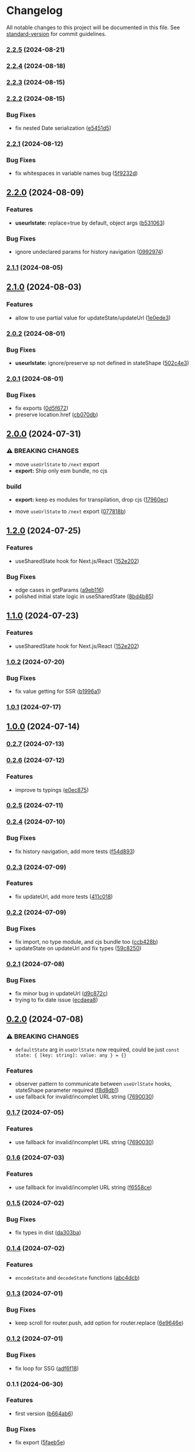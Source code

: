 # Changelog

All notable changes to this project will be documented in this file. See [standard-version](https://github.com/conventional-changelog/standard-version) for commit guidelines.

### [2.2.5](https://github.com/asmyshlyaev177/state-in-url/compare/v2.2.4...v2.2.5) (2024-08-21)

### [2.2.4](https://github.com/asmyshlyaev177/state-in-url/compare/v2.2.3...v2.2.4) (2024-08-18)

### [2.2.3](https://github.com/asmyshlyaev177/state-in-url/compare/v2.2.2...v2.2.3) (2024-08-15)

### [2.2.2](https://github.com/asmyshlyaev177/state-in-url/compare/v2.2.1...v2.2.2) (2024-08-15)


### Bug Fixes

* fix nested Date serialization ([e5451d5](https://github.com/asmyshlyaev177/state-in-url/commit/e5451d56a4902864cda13ffd2c8f1a559372aad9))

### [2.2.1](https://github.com/asmyshlyaev177/state-in-url/compare/v2.2.0...v2.2.1) (2024-08-12)


### Bug Fixes

* fix whitespaces in variable names bug ([5f9232d](https://github.com/asmyshlyaev177/state-in-url/commit/5f9232d21e51a4db49f073a4b384a106559681ac))

## [2.2.0](https://github.com/asmyshlyaev177/state-in-url/compare/v2.1.1...v2.2.0) (2024-08-09)


### Features

* **useurlstate:** replace=true by default, object args ([b531063](https://github.com/asmyshlyaev177/state-in-url/commit/b53106380efb38f318259ad103d15fb0433dc367))


### Bug Fixes

* ignore undeclared params for history navigation ([0992974](https://github.com/asmyshlyaev177/state-in-url/commit/0992974c0ce50efb9c8e416b45e5b3e096baa076))

### [2.1.1](https://github.com/asmyshlyaev177/state-in-url/compare/v2.1.0...v2.1.1) (2024-08-05)

## [2.1.0](https://github.com/asmyshlyaev177/state-in-url/compare/v2.0.2...v2.1.0) (2024-08-03)


### Features

* allow to use partial value for updateState/updateUrl ([1e0ede3](https://github.com/asmyshlyaev177/state-in-url/commit/1e0ede342499c4e902252dbc09d9b2120addbd38))

### [2.0.2](https://github.com/asmyshlyaev177/state-in-url/compare/v2.0.1...v2.0.2) (2024-08-01)


### Bug Fixes

* **useurlstate:** ignore/preserve sp not defined in stateShape ([502c4e3](https://github.com/asmyshlyaev177/state-in-url/commit/502c4e3d58b30d6ac65c98fe881156ab677f7f66))

### [2.0.1](https://github.com/asmyshlyaev177/state-in-url/compare/v2.0.0...v2.0.1) (2024-08-01)


### Bug Fixes

* fix exports ([0d5f672](https://github.com/asmyshlyaev177/state-in-url/commit/0d5f672cad6e1e13d85106f9ee4c2916231cdd45))
* preserve location.href ([cb070db](https://github.com/asmyshlyaev177/state-in-url/commit/cb070db0fc8b8bcc356115668f07ae6a5edf5ff2))

## [2.0.0](https://github.com/asmyshlyaev177/state-in-url/compare/v1.2.0...v2.0.0) (2024-07-31)


### ⚠ BREAKING CHANGES

* move `useUrlState` to `/next` export
* **export:** Ship only esm bundle, no cjs

### build

* **export:** keep es modules for transpilation, drop cjs ([17960ec](https://github.com/asmyshlyaev177/state-in-url/commit/17960ec6bdfd79e073d54912d8135fcded4312ec))


* move `useUrlState` to `/next` export ([077818b](https://github.com/asmyshlyaev177/state-in-url/commit/077818b8891c5ddef25afc0c98d83e3ae4a957fb))

## [1.2.0](https://github.com/asmyshlyaev177/state-in-url/compare/v1.0.2...v1.2.0) (2024-07-25)


### Features

* useSharedState hook for Next.js/React ([152e202](https://github.com/asmyshlyaev177/state-in-url/commit/152e2027bc2bbf3c66af3f53f2d4a5d7565b17d5))


### Bug Fixes

* edge cases in getParams ([a9eb116](https://github.com/asmyshlyaev177/state-in-url/commit/a9eb11674d4ead93dda8c6d1af909df5fc5d16da))
* polished initial state logic in useSharedState ([8bd4b85](https://github.com/asmyshlyaev177/state-in-url/commit/8bd4b85bf981cae74fdf731c2762b7a82ca57a66))

## [1.1.0](https://github.com/asmyshlyaev177/state-in-url/compare/v1.0.2...v1.1.0) (2024-07-23)


### Features

* useSharedState hook for Next.js/React ([152e202](https://github.com/asmyshlyaev177/state-in-url/commit/152e2027bc2bbf3c66af3f53f2d4a5d7565b17d5))

### [1.0.2](https://github.com/asmyshlyaev177/state-in-url/compare/v1.0.1...v1.0.2) (2024-07-20)


### Bug Fixes

* fix value getting for SSR ([b1996a1](https://github.com/asmyshlyaev177/state-in-url/commit/b1996a1d360bf3c477f3c786d7b05500b25dbb83))

### [1.0.1](https://github.com/asmyshlyaev177/state-in-url/compare/v1.0.0...v1.0.1) (2024-07-17)

## [1.0.0](https://github.com/asmyshlyaev177/state-in-url/compare/v0.2.7...v1.0.0) (2024-07-14)

### [0.2.7](https://github.com/asmyshlyaev177/state-in-url/compare/v0.2.6...v0.2.7) (2024-07-13)

### [0.2.6](https://github.com/asmyshlyaev177/state-in-url/compare/v0.2.5...v0.2.6) (2024-07-12)


### Features

* improve ts typings ([e0ec875](https://github.com/asmyshlyaev177/state-in-url/commit/e0ec875bcd686ec24464b7cb7961d1f2785e1802))

### [0.2.5](https://github.com/asmyshlyaev177/state-in-url/compare/v0.2.4...v0.2.5) (2024-07-11)

### [0.2.4](https://github.com/asmyshlyaev177/state-in-url/compare/v0.2.3...v0.2.4) (2024-07-10)


### Bug Fixes

* fix history navigation, add more tests ([f54d893](https://github.com/asmyshlyaev177/state-in-url/commit/f54d893f37fa01b1da25266d1469c98cfae22db4))

### [0.2.3](https://github.com/asmyshlyaev177/state-in-url/compare/v0.2.2...v0.2.3) (2024-07-09)


### Features

* fix updateUrl, add more tests ([411c018](https://github.com/asmyshlyaev177/state-in-url/commit/411c01846c93bd873a90a536793b8068521810cf))

### [0.2.2](https://github.com/asmyshlyaev177/state-in-url/compare/v0.2.1...v0.2.2) (2024-07-09)


### Bug Fixes

* fix import, no type module, and cjs bundle too ([ccb428b](https://github.com/asmyshlyaev177/state-in-url/commit/ccb428b0e1d2a5ee4d0d88499ebe566f227e54b1))
* updateState on updateUrl and fix types ([59c8250](https://github.com/asmyshlyaev177/state-in-url/commit/59c82507e52921b929b8bea3ac9192703dd1576e))

### [0.2.1](https://github.com/asmyshlyaev177/state-in-url/compare/v0.2.0...v0.2.1) (2024-07-08)


### Bug Fixes

* fix minor bug in updateUrl ([d9c872c](https://github.com/asmyshlyaev177/state-in-url/commit/d9c872cb6d869adb134a45d6c165e17979a80ae8))
* trying to fix date issue ([ecdaea8](https://github.com/asmyshlyaev177/state-in-url/commit/ecdaea8947c0a13c110a6e1c6ed1f8ca849de5a4))

## [0.2.0](https://github.com/asmyshlyaev177/state-in-url/compare/v0.1.5...v0.2.0) (2024-07-08)


### ⚠ BREAKING CHANGES

* `defaultState` arg in `useUrlState` now required, could be just `const state: {
[key: string]: value: any } = {}`

### Features

* observer pattern to communicate between `useUrlState` hooks, stateShape parameter required ([f8d8db1](https://github.com/asmyshlyaev177/state-in-url/commit/f8d8db10740fe2507a59fd424bc5eb560ab0b834))
* use fallback for invalid/incomplet URL string ([7690030](https://github.com/asmyshlyaev177/state-in-url/commit/76900302379a9579df3813e0d77d2fa578a75d06))

### [0.1.7](https://github.com/asmyshlyaev177/state-in-url/compare/v0.1.5...v0.1.7) (2024-07-05)


### Features

* use fallback for invalid/incomplet URL string ([7690030](https://github.com/asmyshlyaev177/state-in-url/commit/76900302379a9579df3813e0d77d2fa578a75d06))

### [0.1.6](https://github.com/asmyshlyaev177/state-in-url/compare/v0.1.5...v0.1.6) (2024-07-03)


### Features

* use fallback for invalid/incomplet URL string ([f6558ce](https://github.com/asmyshlyaev177/state-in-url/commit/f6558ceb56ef5bd7acba240f56e9535231288e51))

### [0.1.5](https://github.com/asmyshlyaev177/state-in-url/compare/v0.1.4...v0.1.5) (2024-07-02)


### Bug Fixes

* fix types in dist ([da303ba](https://github.com/asmyshlyaev177/state-in-url/commit/da303baf44eb87a0591d19173058f496d9e19b83))

### [0.1.4](https://github.com/asmyshlyaev177/state-in-url/compare/v0.1.3...v0.1.4) (2024-07-02)


### Features

* `encodeState` and `decodeState` functions ([abc4dcb](https://github.com/asmyshlyaev177/state-in-url/commit/abc4dcbd51512f0bd2bef2abd4e2f78241a34b56))

### [0.1.3](https://github.com/asmyshlyaev177/state-in-url/compare/v0.1.2...v0.1.3) (2024-07-01)


### Bug Fixes

* keep scroll for router.push, add option for router.replace ([6e9646e](https://github.com/asmyshlyaev177/state-in-url/commit/6e9646e129dd540fa9c2e3dbeb74db835f75a5f1))

### [0.1.2](https://github.com/asmyshlyaev177/state-in-url/compare/v0.1.1...v0.1.2) (2024-07-01)


### Bug Fixes

* fix loop for SSG ([adf6f18](https://github.com/asmyshlyaev177/state-in-url/commit/adf6f1869c562ef7a2796469fcb82d28f82c6da2))

### 0.1.1 (2024-06-30)


### Features

* first version ([b664ab6](https://github.com/asmyshlyaev177/state-in-url/commit/b664ab6fae7babe7aad83ebdb17f9079200ce2fa))


### Bug Fixes

* fix export ([5faeb5e](https://github.com/asmyshlyaev177/state-in-url/commit/5faeb5e37240e82338ff574c471d43382f3a4857))
